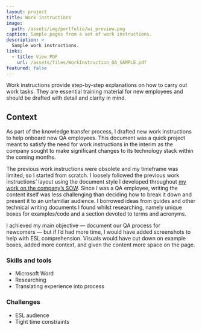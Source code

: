 ```yaml
---
layout: project
title: Work instructions
image:
  path: /assets/img/portfolio/wi_preview.png
caption: Sample pages from a set of work instructions.
description: >
  Sample work instructions.
links:
  - title: View PDF
    url: /assets/files/WorkInstruction_QA_SAMPLE.pdf
featured: false
---
```


Work instructions provide step-by-step explanations on how to carry out work tasks. They are essential training material for new employees and should be drafted with detail and clarity in mind.

## Context

As part of the knowledge transfer process, I drafted new work instructions to help onboard new QA employees. This document was a quick project meant to satisfy the need for work instructions in the interim as the company sought to make significant changes to its technology stack within the coming months.

The previous work instructions were obsolete and my timeframe was limited, so I started from scratch. I loosely followed the previous work instructions’ layout using the document style I developed throughout [my work on the company’s SOW](/portfolio/sow). Since I was a QA employee, writing the content itself was less challenging than deciding how to break it down and present it to an unfamiliar audience. I borrowed ideas from guides and other technical writing documents I found whilst researching, namely unique boxes for examples/code and a section devoted to terms and acronyms.

I achieved my main objective — document our QA process for newcomers — but if I’d had more time, I would have added screenshots to help with ESL comprehension. Visuals would have cut down on example boxes, added more context, and given the content more space on the page.

### Skills and tools

- Microsoft Word
- Researching
- Translating experience into process

### Challenges

- ESL audience
- Tight time constraints
